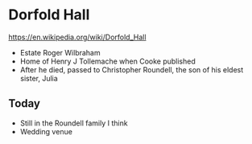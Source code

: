 # Dorfold Hall

https://en.wikipedia.org/wiki/Dorfold_Hall

* Estate Roger Wilbraham
* Home of Henry J Tollemache when Cooke published
* After he died, passed to Christopher Roundell, the son of his eldest sister, Julia

## Today

* Still in the Roundell family I think
* Wedding venue
